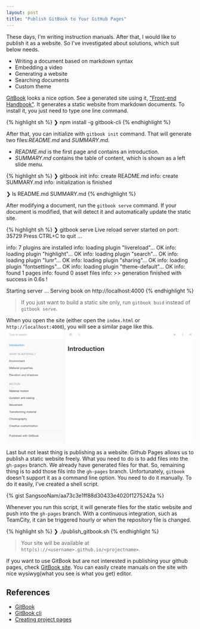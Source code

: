 ```yaml
---
layout: post
title: "Publish GitBook to Your GitHub Pages"
---
```


These days, I'm writing instruction manuals. After that, I would like to publish it as a website. So I've investigated about solutions, which suit below needs.

* Writing a document based on markdown syntax
* Embedding a video
* Generating a website
* Searching documents
* Custom theme

[GitBook](https://github.com/GitbookIO/gitbook) looks a nice option. See a generated site using it, ["Front-end Handbook"](https://www.gitbook.com/read/book/frontendmasters/front-end-handbook). It generates a static website from markdown documents. To install it, you just need to type one line command.

{% highlight sh %}
❯ npm install -g gitbook-cli
{% endhighlight %}

After that, you can initialize with `gitbook init` command. That will generate two files:_README.md_ and _SUMMARY.md_.

* _README.md_ is the first page and contains an introduction.
* _SUMMARY.md_ contains the table of content, which is shown as a left slide menu.

{% highlight sh %}
❯ gitbook init
info: create README.md
info: create SUMMARY.md
info: initialization is finished

❯ ls
README.md  SUMMARY.md
{% endhighlight %}

After modifying a document, run the `gitbook serve` command. If your document is modified, that will detect it and automatically update the static site.

{% highlight sh %}
❯ gitbook serve
Live reload server started on port: 35729
Press CTRL+C to quit ...

info: 7 plugins are installed
info: loading plugin "livereload"... OK
info: loading plugin "highlight"... OK
info: loading plugin "search"... OK
info: loading plugin "lunr"... OK
info: loading plugin "sharing"... OK
info: loading plugin "fontsettings"... OK
info: loading plugin "theme-default"... OK
info: found 1 pages
info: found 0 asset files
info: >> generation finished with success in 0.6s !

Starting server ...
Serving book on http://localhost:4000
{% endhighlight %}
> If you just want to build a static site only, run `gitbook buid` instead of `gitbook serve`.

When you open the site (either open the `index.html` or `http://localhost:4000`), you will see a similar page like this.
![](/images/2016/08-02/gitbook.png)

Last but not least thing is publishing as a website. Github Pages allows us to publish a static website freely. What you need to do is to add files into the `gh-pages` branch. We already have generated files for that. So, remaining thing is to add those fils into the `gh-pages` branch. Unfortunately, `gitbook` doesn't support it as a command line option. You need to do it manually. To do it easily, I've created a shell script.

{% gist SangsooNam/aa73c3e1ff88d30433e4020f1275242a %}

Whenever you run this script, it will generate files for the static website and push into the `gh-pages` branch. With a continuous integration, such as TeamCity, it can be triggered hourly or when the repository file is changed.

{% highlight sh %}
❯ ./publish_gitbook.sh
{% endhighlight %}

> Your site will be available at `http(s)://<username>.github.io/<projectname>`.

If you want to use GitBook but are not interested in publishing your github pages, check [GitBook site](https://www.gitbook.com/). You can easily create manuals on the site with nice wysiwyg(what you see is what you get) editor.

## References

* [GitBook](https://www.gitbook.com/)
* [GitBook cli](https://github.com/GitbookIO/gitbook-cli)
* [Creating project pages](https://help.github.com/articles/creating-project-pages-manually)
